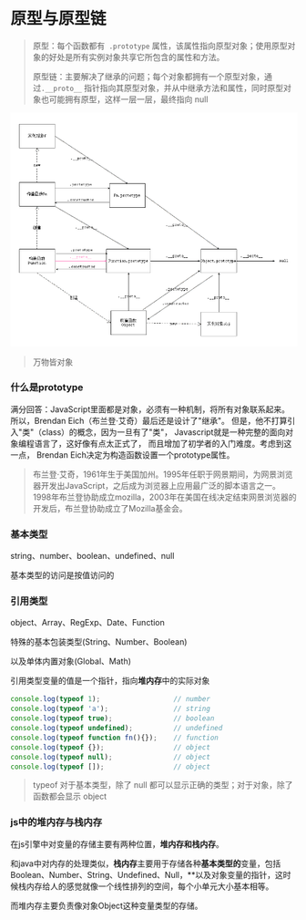 # 原型与原型链

> 原型：每个函数都有` .prototype` 属性，该属性指向原型对象；使用原型对象的好处是所有实例对象共享它所包含的属性和方法。
>
> 原型链：主要解决了继承的问题；每个对象都拥有一个原型对象，通过`.__proto__` 指针指向其原型对象，并从中继承方法和属性，同时原型对象也可能拥有原型，这样一层一层，最终指向 null

![](../../assets/imgs/img-037.jpg)

> 万物皆对象

### 什么是prototype

满分回答：JavaScript里面都是对象，必须有一种机制，将所有对象联系起来。 所以，Brendan Eich（布兰登·艾奇）最后还是设计了"继承"。 但是，他不打算引入"类"（class）的概念，因为一旦有了"类"， Javascript就是一种完整的面向对象编程语言了，这好像有点太正式了， 而且增加了初学者的入门难度。考虑到这一点， Brendan Eich决定为构造函数设置一个prototype属性。

> 布兰登·艾奇，1961年生于美国加州。1995年任职于网景期间，为网景浏览器开发出JavaScript，之后成为浏览器上应用最广泛的脚本语言之一。1998年布兰登协助成立mozilla，2003年在美国在线决定结束网景浏览器的开发后，布兰登协助成立了Mozilla基金会。

### 基本类型

string、number、boolean、undefined、null

基本类型的访问是按值访问的

### 引用类型

object、Array、RegExp、Date、Function

特殊的基本包装类型(String、Number、Boolean)

以及单体内置对象(Global、Math)

引用类型变量的值是一个指针，指向**堆内存**中的实际对象

```javascript
console.log(typeof 1);                  // number
console.log(typeof 'a');                // string
console.log(typeof true);               // boolean
console.log(typeof undefined);          // undefined
console.log(typeof function fn(){});    // function
console.log(typeof {});                 // object
console.log(typeof null);               // object
console.log(typeof []);                 // object
```

> typeof 对于基本类型，除了 null 都可以显示正确的类型；对于对象，除了函数都会显示 object

### js中的堆内存与栈内存

在js引擎中对变量的存储主要有两种位置，**堆内存和栈内存**。

和java中对内存的处理类似，**栈内存**主要用于存储各种**基本类型的**变量，包括Boolean、Number、String、Undefined、Null，**以及对象变量的指针，这时候栈内存给人的感觉就像一个线性排列的空间，每个小单元大小基本相等。

而堆内存主要负责像对象Object这种变量类型的存储。